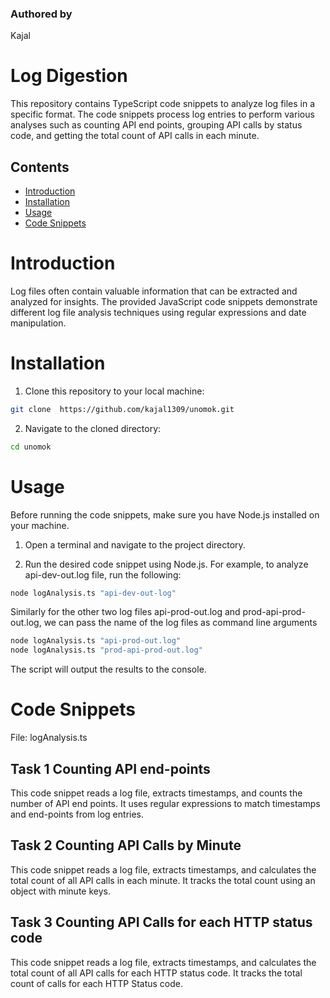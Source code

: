 ### Authored by 
Kajal 

# Log Digestion 
This repository contains TypeScript code snippets to analyze log files in a specific format. The code snippets process log entries to perform various analyses such as counting API end points, grouping API calls by status code, and getting the total count of API calls in each minute.

## Contents
- [Introduction](#introduction)
- [Installation](#installation)
- [Usage](#usage)
- [Code Snippets](#code-snippets)


# Introduction
Log files often contain valuable information that can be extracted and analyzed for insights. The provided JavaScript code snippets demonstrate different log file analysis techniques using regular expressions and date manipulation.

# Installation
1. Clone this repository to your local machine:

```bash
git clone  https://github.com/kajal1309/unomok.git
```
2. Navigate to the cloned directory:

```bash
cd unomok
```

# Usage
Before running the code snippets, make sure you have Node.js installed on your machine.

1. Open a terminal and navigate to the project directory.

2. Run the desired code snippet using Node.js. For example, to analyze api-dev-out.log file, run the following:
```bash
node logAnalysis.ts "api-dev-out-log"
```
Similarly for the other two log files api-prod-out.log and prod-api-prod-out.log, we can pass the name of the log files as command line arguments 
```bash
node logAnalysis.ts "api-prod-out.log"
node logAnalysis.ts "prod-api-prod-out.log"
```

The script will output the results to the console.

# Code Snippets

File: logAnalysis.ts

## Task 1  Counting API end-points

This code snippet reads a log file, extracts timestamps, and counts the number of API end points. It uses regular expressions to match timestamps and end-points from log entries.

## Task 2 Counting API Calls by Minute

This code snippet reads a log file, extracts timestamps, and calculates the total count of all API calls in each minute. It tracks the total count using an object with minute keys.

## Task 3 Counting API Calls for each HTTP status code

This code snippet reads a log file, extracts timestamps, and calculates the total count of all API calls for each HTTP status code. It tracks the total count of calls for each HTTP Status code.